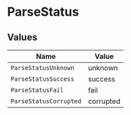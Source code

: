 # ParseStatus


## Values

| Name                   | Value                  |
| ---------------------- | ---------------------- |
| `ParseStatusUnknown`   | unknown                |
| `ParseStatusSuccess`   | success                |
| `ParseStatusFail`      | fail                   |
| `ParseStatusCorrupted` | corrupted              |